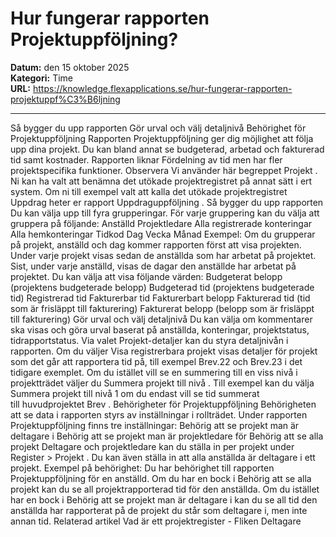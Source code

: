 # Hur fungerar rapporten Projektuppföljning?

**Datum:** den 15 oktober 2025  
**Kategori:** Time  
**URL:** https://knowledge.flexapplications.se/hur-fungerar-rapporten-projektuppf%C3%B6ljning

---

Så bygger du upp rapporten
Gör urval och välj detaljnivå
Behörighet för Projektuppföljning
Rapporten
Projektuppföljning
ger dig möjlighet att följa upp dina projekt. Du kan bland annat se budgeterad, arbetad och fakturerad tid samt kostnader. Rapporten liknar
Fördelning av tid
men har fler projektspecifika funktioner.
Observera
Vi använder här begreppet
Projekt
. Ni kan ha valt att benämna det utökade projektregistret på annat sätt i ert system.
Om ni till exempel valt att kalla det utökade projektregistret
Uppdrag
heter er rapport
Uppdraguppföljning
.
Så bygger du upp rapporten
Du kan välja upp till fyra grupperingar. För varje gruppering kan du välja att gruppera på följande:
Anställd
Projektledare
Alla registrerade konteringar
Alla hemkonteringar
Tidkod
Dag
Vecka
Månad
Exempel:
Om du grupperar på projekt, anställd och dag kommer rapporten först att visa projekten. Under varje projekt visas sedan de anställda som har arbetat på projektet. Sist, under varje anställd, visas de dagar den anställde har arbetat på projektet.
Du kan välja att visa följande värden:
Budgeterat belopp
(projektens budgeterade belopp)
Budgeterad tid
(projektens budgeterade tid)
Registrerad tid
Fakturerbar tid
Fakturerbart belopp
Fakturerad tid
(tid som är frisläppt till fakturering)
Fakturerat belopp
(belopp som är frisläppt till fakturering)
Gör urval och välj detaljnivå
Du kan välja om kommentarer ska visas och göra urval baserat på anställda, konteringar, projektstatus, tidrapportstatus.
Via valet
Projekt-detaljer
kan du styra detaljnivån i rapporten.
Om du väljer
Visa registrerbara projekt
visas detaljer för projekt som det går att rapportera tid på, till exempel
Brev.22
och
Brev.23
i det tidigare exemplet.
Om du istället vill se en summering till en viss nivå i projektträdet väljer du
Summera projekt till nivå
. Till exempel kan du välja
Summera projekt till nivå 1
om du endast vill se tid summerat till huvudprojektet
Brev
.
Behörigheter för Projektuppföljning
Behörigheten att se data i rapporten styrs av inställningar i rollträdet. Under rapporten
Projektuppföljning
finns tre inställningar:
Behörig att se projekt man är deltagare i
Behörig att se projekt man är projektledare för
Behörig att se alla projekt
Deltagare
och
projektledare
kan du ställa in per projekt under
Register > Projekt
. Du kan även ställa in att alla anställda är deltagare i ett projekt.
Exempel på behörighet:
Du har behörighet till rapporten
Projektuppföljning
för en anställd.
Om du har en bock i
Behörig att se alla projekt
kan du se all projektrapporterad tid för den anställda.
Om du istället har en bock i
Behörig att se projekt man är deltagare i
kan du se all tid den anställda har rapporterat på de projekt du står som deltagare i, men inte annan tid.
Relaterad artikel
Vad är ett projektregister - Fliken Deltagare

